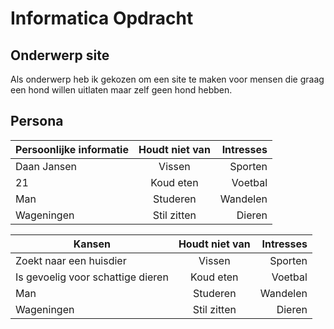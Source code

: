 # Informatica Opdracht

## Onderwerp site
Als onderwerp heb ik gekozen om een site te maken voor mensen die graag een hond willen uitlaten maar zelf geen hond hebben.

## Persona

| Persoonlijke informatie       | Houdt niet van| Intresses |
|----------                     |:--------:     |---------: |
| Daan Jansen                   | Vissen        | Sporten   |
| 21                            | Koud eten     | Voetbal   |
| Man                           | Studeren      | Wandelen  |
| Wageningen                    | Stil zitten   | Dieren    |


| Kansen                            | Houdt niet van| Intresses |
|----------                         |:--------:     |---------: |
| Zoekt naar een huisdier           | Vissen        | Sporten   |
| Is gevoelig voor schattige dieren | Koud eten     | Voetbal   |
| Man                               | Studeren      | Wandelen  |
| Wageningen                        | Stil zitten   | Dieren    |
